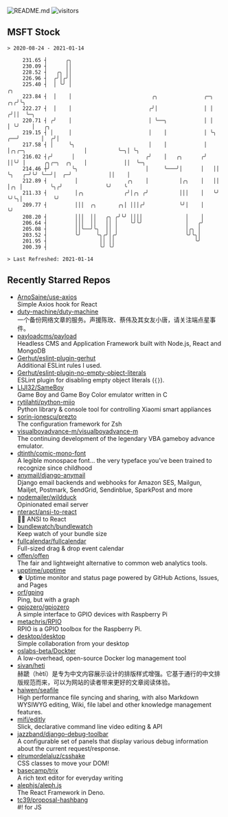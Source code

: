 ![README.md](https://github.com/Gerhut/Gerhut/workflows/README.md/badge.svg)
![visitors](https://visitors.vercel.app/Gerhut/Gerhut?token=8cf69d1f6813d272ef062726b6070c9be4ff72038cfe5a7ded7384a8da65d866)

## MSFT Stock

```
> 2020-08-24 - 2021-01-14

     231.65 ┤      ╭╮                                                                                            
     230.09 ┤      ││                                                                                            
     228.52 ┤   ╭╮ ││                                                                                            
     226.96 ┤  ╭╯│╭╯│                                                                                            
     225.40 ┤  │ ╰╯ │                                                                              ╭╮            
     223.84 ┤  │    │                          ╭╮               ╭─╮                             ╭╮╭╯╰╮           
     222.27 ┤  │    │                         ╭╯│               │ │                            ╭╯││  ╰─╮         
     220.71 ┤ ╭╯    │                         │ ╰──╮            │ │                            │ ╰╯    │   ╭╮    
     219.15 ┤ │     │                         │    │            │ ╰╮                        ╭──╯       │  ╭╯│    
     217.58 ┤ │     ╰╮                        │    │            │  │╭╮╭─╮                   │          ╰─╮│ ╰╮   
     216.02 ┤╭╯      │                       ╭╯    │   ╭╮      ╭╯  ││╰╯ │      ╭╮╭─╮  ╭╮    │            ││  ╰─╮ 
     214.46 ┼╯       ╰╮                      │     ╰───╯│      │   ││   ╰╮   ╭─╯╰╯ ╰──╯│  ╭─╯            ││    │ 
     212.89 ┤         │                ╭╮    │          │╭╮    │   ││    │╭╮ │         ╰╮╭╯              ╰╯    ╰ 
     211.33 ┤         │╭╮             ╭╯│╭╮ ╭╯          │││    │   ╰╯    ╰╯╰╮│          ╰╯                       
     209.77 ┤         │││  ╭╮       ╭╮│ │││╭╯           ╰╯│    │            ╰╯                                   
     208.20 ┤         │││  ││   ╭╮ ╭╯╰╯ ││││              │    │                                                 
     206.64 ┤         │││  ││   ││ │    ╰╯╰╯              │   ╭╯                                                 
     205.08 ┤         ││╰──╯╰╮  ││ │                      │╭╮ │                                                  
     203.52 ┤         ╰╯     ╰╮╭╯│╭╯                      ╰╯╰╮│                                                  
     201.95 ┤                 ││ ││                          ╰╯                                                  
     200.39 ┤                 ╰╯ ╰╯                                                                              

> Last Refreshed: 2021-01-14
```

## Recently Starred Repos

- [ArnoSaine/use-axios](https://github.com/ArnoSaine/use-axios)  
  Simple Axios hook for React
- [duty-machine/duty-machine](https://github.com/duty-machine/duty-machine)  
  一个备份网络文章的服务。声援陈玫、蔡伟及其女友小唐，请关注端点星事件。
- [payloadcms/payload](https://github.com/payloadcms/payload)  
  Headless CMS and Application Framework built with Node.js, React and MongoDB
- [Gerhut/eslint-plugin-gerhut](https://github.com/Gerhut/eslint-plugin-gerhut)  
  Additional ESLint rules I used.
- [Gerhut/eslint-plugin-no-empty-object-literals](https://github.com/Gerhut/eslint-plugin-no-empty-object-literals)  
  ESLint plugin for disabling empty object literals (`{}`).
- [LIJI32/SameBoy](https://github.com/LIJI32/SameBoy)  
  Game Boy and Game Boy Color emulator written in C
- [rytilahti/python-miio](https://github.com/rytilahti/python-miio)  
  Python library & console tool for controlling Xiaomi smart appliances
- [sorin-ionescu/prezto](https://github.com/sorin-ionescu/prezto)  
  The configuration framework for Zsh
- [visualboyadvance-m/visualboyadvance-m](https://github.com/visualboyadvance-m/visualboyadvance-m)  
  The continuing development of the legendary VBA gameboy advance emulator.
- [dtinth/comic-mono-font](https://github.com/dtinth/comic-mono-font)  
  A legible monospace font... the very typeface you’ve been trained to recognize since childhood
- [anymail/django-anymail](https://github.com/anymail/django-anymail)  
  Django email backends and webhooks for Amazon SES, Mailgun, Mailjet, Postmark, SendGrid, Sendinblue, SparkPost and more
- [nodemailer/wildduck](https://github.com/nodemailer/wildduck)  
  Opinionated email server
- [nteract/ansi-to-react](https://github.com/nteract/ansi-to-react)  
  :guardsman: ANSI to React
- [bundlewatch/bundlewatch](https://github.com/bundlewatch/bundlewatch)  
  Keep watch of your bundle size
- [fullcalendar/fullcalendar](https://github.com/fullcalendar/fullcalendar)  
  Full-sized drag & drop event calendar
- [offen/offen](https://github.com/offen/offen)  
  The fair and lightweight alternative to common web analytics tools. 
- [upptime/upptime](https://github.com/upptime/upptime)  
  ⬆️ Uptime monitor and status page powered by GitHub Actions, Issues, and Pages
- [orf/gping](https://github.com/orf/gping)  
  Ping, but with a graph
- [gpiozero/gpiozero](https://github.com/gpiozero/gpiozero)  
  A simple interface to GPIO devices with Raspberry Pi
- [metachris/RPIO](https://github.com/metachris/RPIO)  
  RPIO is a GPIO toolbox for the Raspberry Pi.
- [desktop/desktop](https://github.com/desktop/desktop)  
  Simple collaboration from your desktop
- [oslabs-beta/Dockter](https://github.com/oslabs-beta/Dockter)  
  A low-overhead, open-source Docker log management tool
- [sivan/heti](https://github.com/sivan/heti)  
  赫蹏（hètí）是专为中文内容展示设计的排版样式增强。它基于通行的中文排版规范而来，可以为网站的读者带来更好的文章阅读体验。
- [haiwen/seafile](https://github.com/haiwen/seafile)  
  High performance file syncing and sharing, with also Markdown WYSIWYG editing, Wiki, file label and other knowledge management features.
- [mifi/editly](https://github.com/mifi/editly)  
  Slick, declarative command line video editing & API
- [jazzband/django-debug-toolbar](https://github.com/jazzband/django-debug-toolbar)  
  A configurable set of panels that display various debug information about the current request/response.
- [elrumordelaluz/csshake](https://github.com/elrumordelaluz/csshake)  
  CSS classes to move your DOM!
- [basecamp/trix](https://github.com/basecamp/trix)  
  A rich text editor for everyday writing
- [alephjs/aleph.js](https://github.com/alephjs/aleph.js)  
  The React Framework in Deno.
- [tc39/proposal-hashbang](https://github.com/tc39/proposal-hashbang)  
  #! for JS
